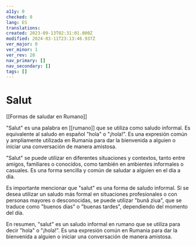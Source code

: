 ```yaml
---
a11y: 0
checked: 0
lang: ES
translations: 
created: 2023-09-13T02:31:01.000Z
modified: 2024-03-11T23:13:46.937Z
ver_major: 0
ver_minor: 1
ver_rev: 20
nav_primary: []
nav_secondary: []
tags: []
---
```

# Salut
[[Formas de saludar en Rumano]]

"Salut" es una palabra en [[rumano]] que se utiliza como saludo informal. Es equivalente al saludo en español "hola" o "¡hola!". Es una expresión común y ampliamente utilizada en Rumania para dar la bienvenida a alguien o iniciar una conversación de manera amistosa.

"Salut" se puede utilizar en diferentes situaciones y contextos, tanto entre amigos, familiares o conocidos, como también en ambientes informales o casuales. Es una forma sencilla y común de saludar a alguien en el día a día.

Es importante mencionar que "salut" es una forma de saludo informal. Si se desea utilizar un saludo más formal en situaciones profesionales o con personas mayores o desconocidas, se puede utilizar "bună ziua", que se traduce como "buenos días" o "buenas tardes", dependiendo del momento del día.

En resumen, "salut" es un saludo informal en rumano que se utiliza para decir "hola" o "¡hola!". Es una expresión común en Rumania para dar la bienvenida a alguien o iniciar una conversación de manera amistosa.